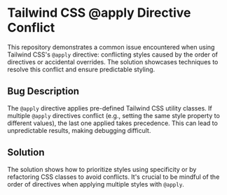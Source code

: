 # Tailwind CSS @apply Directive Conflict

This repository demonstrates a common issue encountered when using Tailwind CSS's `@apply` directive: conflicting styles caused by the order of directives or accidental overrides.  The solution showcases techniques to resolve this conflict and ensure predictable styling.

## Bug Description
The `@apply` directive applies pre-defined Tailwind CSS utility classes. If multiple `@apply` directives conflict (e.g., setting the same style property to different values), the last one applied takes precedence. This can lead to unpredictable results, making debugging difficult.

## Solution
The solution shows how to prioritize styles using specificity or by refactoring CSS classes to avoid conflicts. It's crucial to be mindful of the order of directives when applying multiple styles with `@apply`. 